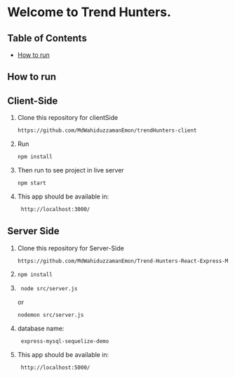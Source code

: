 # Welcome to Trend Hunters.</a>


## Table of Contents
- [How to run](#how-to-run)

## How to run

## Client-Side
1. Clone this repository for clientSide
   
   ```sh
   https://github.com/MdWahiduzzamanEmon/trendHunters-client
   ```

2. Run
   
    ```sh
    npm install
    ```
   
3. Then run to see project in live server
   
   ```sh
   npm start
   ```
   
4. This app should be available in:
    ```sh
     http://localhost:3000/
    ```

## Server Side

1. Clone this repository for Server-Side
   
   ```sh
   https://github.com/MdWahiduzzamanEmon/Trend-Hunters-React-Express-MySQL-Sequelizer
   ```

2. ```sh
   npm install
   ```

3. ```sh
    node src/server.js
    ```

    or
    ```sh
    nodemon src/server.js
    ```
4.  database name:
    ```sh
     express-mysql-sequelize-demo
    ```
5. This app should be available in:
    ```sh 
     http://localhost:5000/
     ```


